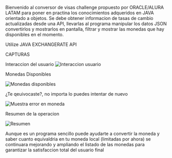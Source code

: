 Bienvenido al conversor de visas challenge propuesto por ORACLE/ALURA LATAM
para poner en practina los conocimientos adqueridos en JAVA orientado a objetos.
Se debe obtener informacion de tasas de cambio actualizadas desde una API, llevarlas al programa
manipular los datos JSON convertirlos y mostrarlos en pantalla, filtrar y mostrar las monedas 
que hay disponibles en el momento.

Utilize
JAVA
EXCHANGERATE API

CAPTURAS

Interaccion del usuario
![Interaccion usuario](https://github.com/AndresMoreno92/Coversor-de-Monedas/assets/157775059/f48c6f2f-c253-4f6e-bb3e-dfbb774eafda)

Monedas Disponibles

![Monedas disponibles](https://github.com/AndresMoreno92/Coversor-de-Monedas/assets/157775059/0e399ad5-25ee-4998-8b01-b89fa3460f33)

¿Te qeuivocaste?, no importa lo puedes intentar de nuevo 

![Muestra error en moneda](https://github.com/AndresMoreno92/Coversor-de-Monedas/assets/157775059/a64076c1-f171-43f2-944c-7118a0465d27)

Resumen de la operacion

![Resumen](https://github.com/AndresMoreno92/Coversor-de-Monedas/assets/157775059/c878ef0a-8373-4d43-8cc6-0a29b46ec473)

Aunque es un programa sencillo puede ayudarte a convertir la moneda y saber cuanto equivaldria en tu moneda local (limitadas por ahora) 
se continuara mejorando y ampliando el listado de las monedas para garantizar la satisfaccion total del usuario final 
